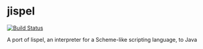 jispel
======

[![Build Status](https://img.shields.io/travis/twbs/bootstrap/master.svg?style=flat)](https://travis-ci.org/misaure/jispel)

A port of lispel, an interpreter for a Scheme-like scripting language, to Java
